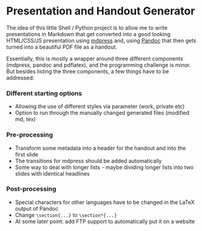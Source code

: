 # Presentation and Handout Generator

The idea of this little Shell / Python project is to allow me to write presentations in Markdown that get converted into a good looking HTML/CSS/JS presentation using [mdpress](https://github.com/egonSchiele/mdpress) and, using [Pandoc](http://johnmacfarlane.net/pandoc/README.html) that then gets turned into a beautiful PDF file as a handout.

Essentially, this is mostly a wrapper around three different components (mdpress, pandoc and pdflatex), and the programming challenge is minor. But besides listing the three components, a few things have to be addressed:

### Different starting options

+ Allowing the use of different styles via parameter (work, private etc)
+ Option to run through the manually changed generated files (modified md, tex)

### Pre-processing

+ Transform some metadata into a header for the handout and into the first slide
+ The transitions for mdpress should be added automatically
+ Some way to deal with longer lists - maybe dividing longer lists into two slides with identical headlines

### Post-processing

+ Special characters for other languages have to be changed in the LaTeX output of Pandoc
+ Change `\section{...}` to `\section*{...}`
+ At some later point: add FTP support to automatically put it on a website
